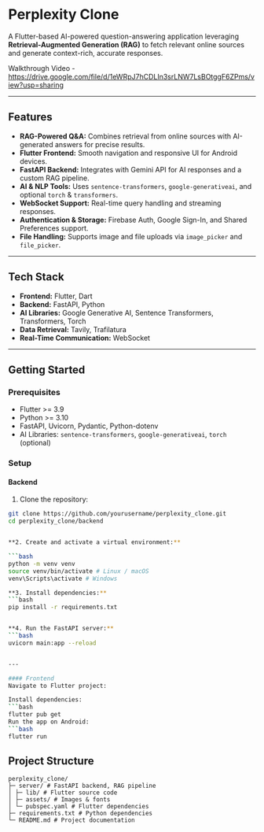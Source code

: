 # Perplexity Clone

A Flutter-based AI-powered question-answering application leveraging **Retrieval-Augmented Generation (RAG)** to fetch relevant online sources and generate context-rich, accurate responses.

Walkthrough Video - https://drive.google.com/file/d/1eWRpJ7hCDLIn3srLNW7LsBOtggF6ZPms/view?usp=sharing

---

## Features

- **RAG-Powered Q&A:** Combines retrieval from online sources with AI-generated answers for precise results.
- **Flutter Frontend:** Smooth navigation and responsive UI for Android devices.
- **FastAPI Backend:** Integrates with Gemini API for AI responses and a custom RAG pipeline.
- **AI & NLP Tools:** Uses `sentence-transformers`, `google-generativeai`, and optional `torch` & `transformers`.
- **WebSocket Support:** Real-time query handling and streaming responses.
- **Authentication & Storage:** Firebase Auth, Google Sign-In, and Shared Preferences support.
- **File Handling:** Supports image and file uploads via `image_picker` and `file_picker`.

---

## Tech Stack

- **Frontend:** Flutter, Dart
- **Backend:** FastAPI, Python
- **AI Libraries:** Google Generative AI, Sentence Transformers, Transformers, Torch
- **Data Retrieval:** Tavily, Trafilatura
- **Real-Time Communication:** WebSocket

---

## Getting Started

### Prerequisites

- Flutter >= 3.9
- Python >= 3.10
- FastAPI, Uvicorn, Pydantic, Python-dotenv
- AI Libraries: `sentence-transformers`, `google-generativeai`, `torch` (optional)

### Setup

#### Backend

1. Clone the repository:

```bash
git clone https://github.com/yourusername/perplexity_clone.git
cd perplexity_clone/backend


**2. Create and activate a virtual environment:**  

```bash
python -m venv venv
source venv/bin/activate # Linux / macOS
venv\Scripts\activate # Windows

**3. Install dependencies:**  
```bash
pip install -r requirements.txt


**4. Run the FastAPI server:**  
```bash
uvicorn main:app --reload


---

#### Frontend  
Navigate to Flutter project:  

Install dependencies:  
```bash
flutter pub get
Run the app on Android:  
```bash
flutter run
```
## Project Structure  
``` text
perplexity_clone/
├─ server/ # FastAPI backend, RAG pipeline
│ ├─ lib/ # Flutter source code
│ ├─ assets/ # Images & fonts
│ └─ pubspec.yaml # Flutter dependencies
├─ requirements.txt # Python dependencies
└─ README.md # Project documentation 
```
